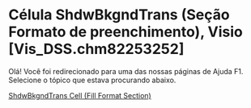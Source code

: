 
# Célula ShdwBkgndTrans (Seção Formato de preenchimento), Visio [Vis_DSS.chm82253252]

Olá! Você foi redirecionado para uma das nossas páginas de Ajuda F1. Selecione o tópico que estava procurando abaixo.

[ShdwBkgndTrans Cell (Fill Format Section)](http://msdn.microsoft.com/library/85f9f0fd-7639-f9f8-dfd9-d2e1c7702d93%28Office.15%29.aspx)
